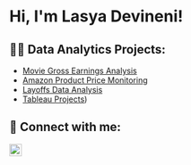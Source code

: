 <h1>Hi, I'm Lasya Devineni!</h1>

<h2>👨‍💻 Data Analytics Projects:</h2>


  - [Movie Gross Earnings Analysis](https://github.com/Lasya476/PortfolioProject/blob/main/Movie%20Correlation%20in%20Python%20.ipynb)
  - [Amazon Product Price Monitoring](https://github.com/Lasya476/PortfolioProject/blob/main/Amazon%20Web%20Scraping%20Project%20.ipynb)
  - [Layoffs Data Analysis](https://github.com/Lasya476/PortfolioProject/blob/main/Exploratory%20Data%20Analysis%20(Layoffs).sql)
  - [Tableau Projects](https://public.tableau.com/app/profile/lasya3731/vizzes))

 <!--
 <h2> Certifications </h2>
  
  - [AWS Certified Cloud Practitioner](https://drive.google.com/file/d/13zQ5lO2r9IaDfdIxWR8M3oZVVjNNxob1/view?usp=drive_link)
  - [Google Data Analytics Professional](https://drive.google.com/file/d/1eCb5FYnC7Uh9QZ_G2FueKVwSrNdf_7Sw/view?usp=drive_link)
  
  -->

<h2> 🤳 Connect with me:</h2>

[<img align="left" alt="Lasya Devineni | LinkedIn" width="22px" src="https://cdn.jsdelivr.net/npm/simple-icons@v3/icons/linkedin.svg" />][linkedin]

 <!--
[<img align="left" alt="KushalAsrani | Instagram" width="22px" src="https://cdn.jsdelivr.net/npm/simple-icons@v3/icons/instagram.svg" />][instagram]
  -->

<!--
[instagram]: https://www.instagram.com/kushalasrani/

  -->
[linkedin]: https://www.linkedin.com/in/kushal-asrani/
